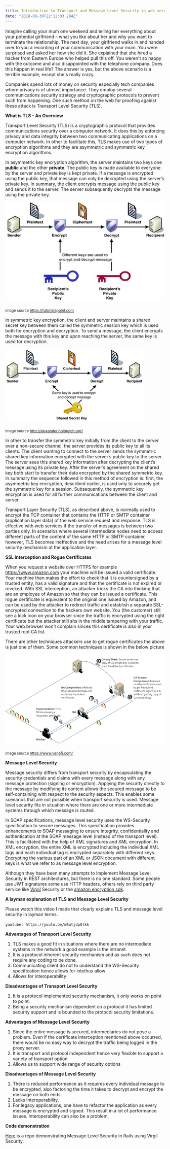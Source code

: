```yaml
---
title: Introduction to Transport and Message Level Security in web services SOAP and REST
date: "2018-08-30T22:12:03.284Z"
---
```


Imagine calling your mum one weekend and telling her everything about your potential girlfriend – what you like about her and why you want to terminate the relationship. The next day, your girlfriend walks in and handed over to you a recording of your communication with your mum. You were surprised and asked her how she did it. She explained that she hired a hacker from Eastern Europe who helped pull this off. You weren't so happy with the outcome and also disappointed with the telephone company.  Does this happen in real life? The answer is yes, but the above scenario is a terrible example, except she's really crazy. 

Companies spend lots of money on security especially tech companies where privacy is of utmost importance. They employ several communications security strategy and cryptographic protocols to prevent such from happening. One such method on the web for proofing against these attack is Transport Level Security (TLS).

**What is TLS - An Overview** 

Transport Level Security (TLS) is a cryptographic protocol that provides communications security over a computer network. It does this by enforcing privacy and data integrity between two communicating applications on a computer network.  In other to facilitate this, TLS makes use of two types of encryption algorithms and they are asymmetric and symmetric key encryption algorithms. 

In asymmetric key encryption algorithm, the server maintains two keys one **public** and the other **private**. The public key is made available to everyone by the server and private key is kept private. If a message is encrypted using the public key, that message can only be decrypted using the server’s private key. In summary, the client encrypts message using the public key and sends it to the server. The server subsequently decrypts the message using the private key. 

![Asymmetric Key Encryption](./asymmetric_key_encryption.jpg)

<sub>image source https://tutorialspoint.com</sub>

In symmetric key encryption, the client and server maintains a shared secret key between them called the symmetric session key which is used both for encryption and decryption. To send a message, the client encrypts the message with this key and upon reaching the server, the same key is used for decryption. 

![Symmetric Key Encryption](./symmetric_encryption.gif)

<sub>image source http://alexander.holbreich.org/</sub>

In other to transfer the symmetric key initially from the client to the server over a non-secure channel, the server provides its public key to all its clients. The client wanting to connect to the server sends the symmetric shared key information encrypted with the server’s public key to the server. The server sees this shared key information after decrypting the client’s message using its private key. After the server’s agreement on the shared key both start to transfer their data encrypted by the shared symmetric key.  In summary the sequence followed in this method of encryption is: first, the asymmetric key encryption, described earlier, is used only to securely get the symmetric key for a session. Subsequently, the symmetric key encryption is used for all further communications between the client and server. 

Transport Layer Security (TLS), as described above, is normally used to encrypt the TCP container that contains the HTTP or SMTP container (application layer data) of the web service request and response. TLS is effective with web services if the transfer of messages is between two parties only. In scenarios where several intermediate nodes need to access different parts of the content of the same HTTP or SMTP container, however, TLS becomes ineffective and the need arises for a message level security mechanism at the application layer.

**SSL Interception and Rogue Certificates**

When you request a website over HTTPS for example https://www.amazon.com your machine will be issued a valid certificate. Your machine then makes the effort to check that it is countersigned by a trusted entity, has a valid signature and that the certificate is not expired or revoked. With SSL interception, an attacker tricks the CA into thinking that are an employee of Amazon so that they can be issued a certificate. This rogue certificate is equivalent to the original one issued by Amazon, and can be used by the attacker to redirect traffic and establish a separate SSL-encrypted connection to the hackers own website. You (the customer) still see a lock icon on your browser since the traffic is encrypted using the right certificate but the attacker still sits in the middle tampering with your traffic. Your web browser won’t complain sinces this certificate is also in your trusted root CA list. 

There are other techniques attackers use to get rogue certificates the above is just one of them. Some common techniques is shown in the below picture 

![Rogue](./rogue.png)

<sub>image source https://www.venafi.com/</sub>

**Message Level Security** 

Message security differs from transport security by encapsulating the security credentials and claims with every message along with any message protection (signing or encryption). Applying the security directly to the message by modifying its content allows the secured message to be self-containing with respect to the security aspects. This enables some scenarios that are not possible when transport security is used. Message level security fits in situation where there are one or more intermediate systems through which message is routed. 

In SOAP specifications, message level security uses the WS-Security specification to secure messages. This specification provides enhancements to SOAP messaging to ensure integrity, confidentiality and authentication at the SOAP message level (instead of the transport level). This is facilitated with the help of XML signatures and XML encryption.  In XML encryption, the entire XML is encrypted including the individual XML tags and each individual tag is encrypted separately with different keys. Encrypting the various part of an XML or JSON document with different keys is what we refer to as message level encryption. 

Although they have been many attempts to implement Message Level Security in REST architectures, but there is no one standard. Some people use JWT signatures some use HTTP headers, others rely on third party service like [Virgil](https://virgilsecurity.com/) Security or the [amazon encryption sdk](https://docs.aws.amazon.com/encryption-sdk/latest/developer-guide/introduction.html).

**A layman explanation of TLS and Message Level Security**

Please watch this video I made that clearly explains TLS and message level security in layman terms. 

`youtube: https://youtu.be/wButjdpGtkk`

**Advantages of Transport Level Security**

1. TLS makes a good fit in situations where there are no intermediate systems in the network a good example is the intranet. 
2. It is a protocol inherent security mechanism and as such does not require any coding to be done. 
3. Communicating client do not to understand the WS-Security specification hence allows for intethus allow
4. Allows for interoperability

**Disadvantages of Transport Level Security**

1. It is a protocol implemented security mechanism, it only works on point to point. 
2. Being a security mechanism dependent on a protocol it has limited security support and is bounded to the protocol security limitations. 

**Advantages of Message Level Security**

1. Since the entire message is secured, intermediaries do not pose a problem. Even if the certificate interception mentioned above occurred, there would be no easy way to decrypt the traffic being logged in the proxy server.
2. It is transport and protocol independent hence very flexible to support a variety of transport option
3. Allows us to support wide range of security options

**Disadvantages of Message Level Security**
 
1. There is reduced performance as it requires every individual message to be encrypted, also factoring the time it takes to decrypt and encrypt the message on both ends. 
2. Lacks Interoperability. 
3. For legacy applications, one have to refactor the application as every message is encrypted and signed. This result in a lot of performance issues. Interoperability can also be a problem.


**Code demonstration**

[Here](https://github.com/theterminalguy/virgil-rails-chat) is a repo demonstrating Message Level Security in Rails using Virgil Security.




